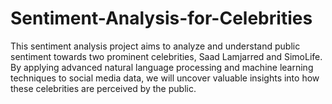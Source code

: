 # Sentiment-Analysis-for-Celebrities
This sentiment analysis project aims to analyze and understand public sentiment towards two prominent celebrities, Saad Lamjarred and SimoLife. By applying advanced natural language processing and machine learning techniques to social media data, we will uncover valuable insights into how these celebrities are perceived by the public.
